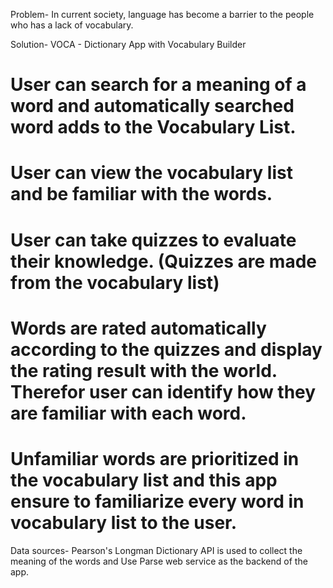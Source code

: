 Problem-
In current society, language has become a barrier to the people who has a lack of vocabulary.

Solution- 
VOCA - Dictionary App with Vocabulary Builder

# User can search for a meaning of a word and automatically searched word adds to the Vocabulary List. 
# User can view the vocabulary list and be familiar with the words.
# User can take quizzes to evaluate their knowledge. (Quizzes are made from the vocabulary list)
# Words are rated automatically according to the quizzes and display the rating result with the world. Therefor user can identify how they are familiar with each word. 
# Unfamiliar words are prioritized in the vocabulary list and this app ensure to familiarize every word in vocabulary list to the user. 

Data sources-
 Pearson's Longman Dictionary API is used to collect the meaning of the words and Use Parse web service as the backend of the app.
